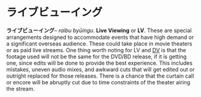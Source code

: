 # ライブビューイング

**ライブビューイング**– _raibu byūingu_. **Live Viewing** or **LV**. These are special arrangements designed to accommodate events that have high demand or a significant overseas audience. These could take place in movie theaters or as paid live streams. One thing worth noting for LV and [DV](https://seiyuu.yakuaru.com/%E3%83%87%E3%82%A3%E3%83%AC%E3%82%A4%E3%83%93%E3%83%A5%E3%83%BC%E3%82%A4%E3%83%B3%E3%82%B0) is that the footage used will not be the same for the DVD/BD release, if it is getting one, since edits will be done to provide the best experience. This includes mistakes, uneven audio mixes, and awkward cuts that will get edited out or outright replaced for those releases. There is a chance that the curtain call or encore will be abruptly cut due to time constraints of the theater airing the stream.
